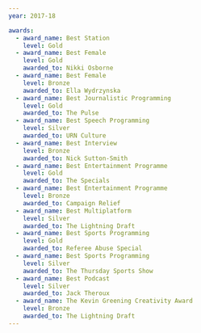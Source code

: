 ```yaml
---
year: 2017-18

awards:
  - award_name: Best Station
    level: Gold
  - award_name: Best Female
    level: Gold
    awarded_to: Nikki Osborne
  - award_name: Best Female
    level: Bronze
    awarded_to: Ella Wydrzynska
  - award_name: Best Journalistic Programming
    level: Gold
    awarded_to: The Pulse  
  - award_name: Best Speech Programming
    level: Silver
    awarded_to: URN Culture
  - award_name: Best Interview
    level: Bronze
    awarded_to: Nick Sutton-Smith
  - award_name: Best Entertainment Programme
    level: Gold
    awarded_to: The Specials
  - award_name: Best Entertainment Programme
    level: Bronze
    awarded_to: Campaign Relief
  - award_name: Best Multiplatform
    level: Silver
    awarded_to: The Lightning Draft
  - award_name: Best Sports Programming
    level: Gold
    awarded_to: Referee Abuse Special
  - award_name: Best Sports Programming
    level: Silver
    awarded_to: The Thursday Sports Show
  - award_name: Best Podcast
    level: Silver
    awarded_to: Jack Theroux
  - award_name: The Kevin Greening Creativity Award
    level: Bronze
    awarded_to: The Lightning Draft
---
```


